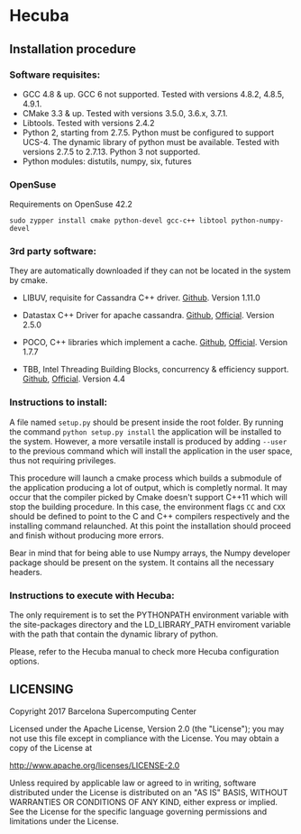 # Hecuba

## Installation procedure

### Software requisites:

+ GCC 4.8 & up. GCC 6 not supported. Tested with versions 4.8.2, 4.8.5, 4.9.1.
+ CMake 3.3 & up. Tested with versions 3.5.0, 3.6.x, 3.7.1.
+ Libtools. Tested with versions 2.4.2
+ Python 2, starting from 2.7.5. Python must be configured to support UCS-4. The dynamic library of python must be available. Tested with versions 2.7.5 to 2.7.13. Python 3 not supported.
+ Python modules: distutils, numpy, six, futures

### OpenSuse
Requirements on OpenSuse 42.2
```
sudo zypper install cmake python-devel gcc-c++ libtool python-numpy-devel
```


### 3rd party software:
They are automatically downloaded if they can not be located in the system by cmake.

* LIBUV, requisite for Cassandra C++ driver. [Github](https://github.com/libuv/libuv). Version 1.11.0

* Datastax C++ Driver for apache cassandra. [Github](https://github.com/datastax/cpp-driver), [Official](https://datastax.github.io/cpp-driver/). Version 2.5.0

* POCO, C++ libraries which implement a cache. [Github](https://github.com/pocoproject/poco/), [Official](https://pocoproject.org). Version 1.7.7

* TBB, Intel Threading Building Blocks, concurrency & efficiency support. [Github](https://github.com/01org/tbb), [Official](https://www.threadingbuildingblocks.org). Version 4.4



### Instructions to install:

A file named `setup.py` should be present inside the root folder. By running the command `python setup.py install` the application will be installed to the system. However, a more versatile install is produced by adding `--user` to the previous command which will install the application in the user space, thus not requiring privileges.

This procedure will launch a cmake process which builds a submodule of the application producing a lot of output, which is completly normal. It may occur that the compiler picked by Cmake doesn't support C++11 which will stop the building procedure. In this case, the environment flags `CC` and `CXX` should be defined to point to the C and C++ compilers respectively and the installing command relaunched. At this point the installation should proceed and finish without producing more errors.

Bear in mind that for being able to use Numpy arrays, the Numpy developer package should be present on the system. It contains all the necessary headers.

### Instructions to execute with Hecuba:
The only requirement is to set the PYTHONPATH environment variable with the site-packages directory and the LD_LIBRARY_PATH enviroment variable with the path that contain the dynamic library of python.

Please, refer to the Hecuba manual to check more Hecuba configuration options.

## LICENSING 

Copyright 2017 Barcelona Supercomputing Center

Licensed under the Apache License, Version 2.0 (the "License");
you may not use this file except in compliance with the License.
You may obtain a copy of the License at

   http://www.apache.org/licenses/LICENSE-2.0

Unless required by applicable law or agreed to in writing, software
distributed under the License is distributed on an "AS IS" BASIS,
WITHOUT WARRANTIES OR CONDITIONS OF ANY KIND, either express or implied.
See the License for the specific language governing permissions and
limitations under the License.
